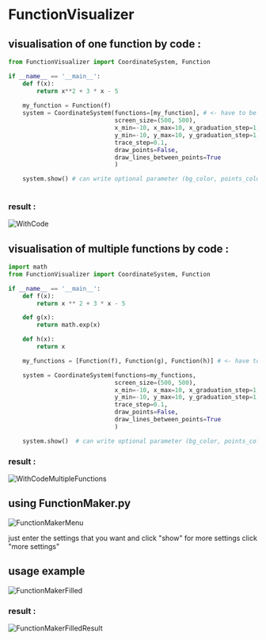 # FunctionVisualizer

## visualisation of one function by code :
```python
from FunctionVisualizer import CoordinateSystem, Function

if __name__ == '__main__':
    def f(x):
        return x**2 + 3 * x - 5
    
    my_function = Function(f)
    system = CoordinateSystem(functions=[my_function], # <- have to be in a list
                              screen_size=(500, 500),
                              x_min=-10, x_max=10, x_graduation_step=1,
                              y_min=-10, y_max=10, y_graduation_step=1,
                              trace_step=0.1,
                              draw_points=False,
                              draw_lines_between_points=True
                              )

    system.show() # can write optional parameter (bg_color, points_color_list, axes_color, graduation_color, show_coordinate, win_title, show_ignored_error)
   
```

### result : 
![WithCode](https://github.com/crocroque/FunctionVisualizer/blob/main/images/WithCode.png)

## visualisation of multiple functions by code :
```python
import math
from FunctionVisualizer import CoordinateSystem, Function

if __name__ == '__main__':
    def f(x):
        return x ** 2 + 3 * x - 5

    def g(x):
        return math.exp(x)

    def h(x):
        return x

    my_functions = [Function(f), Function(g), Function(h)] # <- have to be a list

    system = CoordinateSystem(functions=my_functions,
                              screen_size=(500, 500),
                              x_min=-10, x_max=10, x_graduation_step=1,
                              y_min=-10, y_max=10, y_graduation_step=1,
                              trace_step=0.1,
                              draw_points=False,
                              draw_lines_between_points=True
                              )

    system.show()  # can write optional parameter (bg_color, points_color_list, axes_color, graduation_color, show_coordinate, win_title, show_ignored_error)
```

### result :
![WithCodeMultipleFunctions]("https://github.com/crocroque/FunctionVisualizer/blob/main/images/WithCodeMultipleFunction.png")

## using FunctionMaker.py
![FunctionMakerMenu](https://github.com/crocroque/FunctionVisualizer/blob/main/images/FunctionMakerMenu.png)

just enter the settings that you want and click "show"
for more settings click "more settings"

## usage example
![FunctionMakerFilled](https://github.com/crocroque/FunctionVisualizer/blob/main/images/FunctionMakerFilled.png)

### result :
![FunctionMakerFilledResult](https://github.com/crocroque/FunctionVisualizer/blob/main/images/FunctionMakerFilledResult.png)
